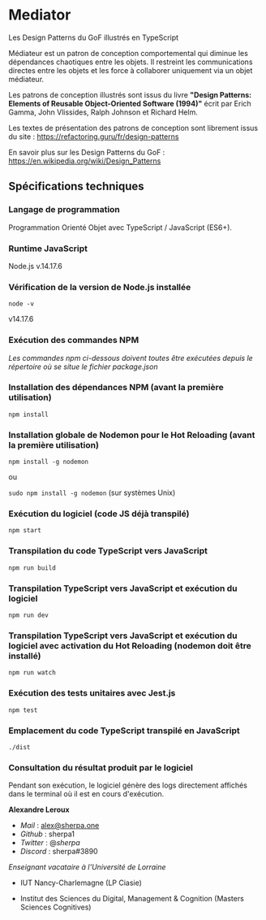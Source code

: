 # Mediator

Les Design Patterns du GoF illustrés en TypeScript

Médiateur est un patron de conception comportemental qui diminue les dépendances chaotiques entre les objets. Il restreint les communications directes entre les objets et les force à collaborer uniquement via un objet médiateur.

Les patrons de conception illustrés sont issus du livre
**"Design Patterns: Elements of Reusable Object-Oriented Software (1994)"** écrit par Erich Gamma, John Vlissides, Ralph Johnson et Richard Helm.

Les textes de présentation des patrons de conception sont librement issus du site : https://refactoring.guru/fr/design-patterns

En savoir plus sur les Design Patterns du GoF : https://en.wikipedia.org/wiki/Design_Patterns

## Spécifications techniques

### Langage de programmation

Programmation Orienté Objet avec TypeScript / JavaScript (ES6+).

### Runtime JavaScript

Node.js v.14.17.6

### Vérification de la version de Node.js installée

`node -v`

v14.17.6

### Exécution des commandes NPM

_Les commandes npm ci-dessous doivent toutes être exécutées depuis le répertoire où se situe le fichier package.json_

### Installation des dépendances NPM (avant la première utilisation)

`npm install`

### Installation globale de Nodemon pour le Hot Reloading (avant la première utilisation)

`npm install -g nodemon`

ou

`sudo npm install -g nodemon` (sur systèmes Unix)

### Exécution du logiciel (code JS déjà transpilé)

`npm start`

### Transpilation du code TypeScript vers JavaScript

`npm run build`

### Transpilation TypeScript vers JavaScript et exécution du logiciel

`npm run dev`

### Transpilation TypeScript vers JavaScript et exécution du logiciel avec activation du Hot Reloading (nodemon doit être installé)

`npm run watch`

### Exécution des tests unitaires avec Jest.js

`npm test`

### Emplacement du code TypeScript transpilé en JavaScript

`./dist`

### Consultation du résultat produit par le logiciel

Pendant son exécution, le logiciel génère des logs directement affichés dans le terminal où il est en cours d'exécution.

**Alexandre Leroux**

- _Mail_ : alex@sherpa.one
- _Github_ : sherpa1
- _Twitter_ : @_sherpa_
- _Discord_ : sherpa#3890

_Enseignant vacataire à l'Université de Lorraine_

- IUT Nancy-Charlemagne (LP Ciasie)

- Institut des Sciences du Digital, Management & Cognition (Masters Sciences Cognitives)
